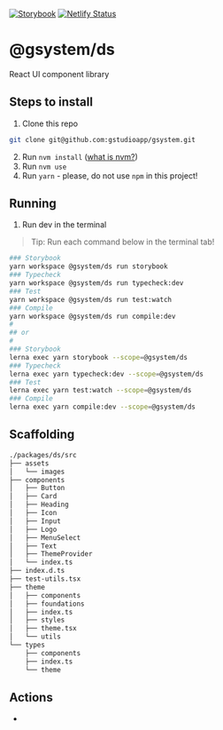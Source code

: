 [![Storybook](https://cdn.jsdelivr.net/gh/storybookjs/brand@master/badge/badge-storybook.svg)](https://objective-panini-639144.netlify.app)
[![Netlify Status](https://api.netlify.com/api/v1/badges/4f72c65f-47f7-4f73-8a1e-1ea9afdd17cc/deploy-status)](https://app.netlify.com/sites/objective-panini-639144/deploys)

# @gsystem/ds

React UI component library

## Steps to install

1. Clone this repo

```bash
git clone git@github.com:gstudioapp/gsystem.git
```

2. Run `nvm install` ([what is nvm?](https://github.com/nvm-sh/nvm))
3. Run `nvm use`
4. Run `yarn` - please, do not use `npm` in this project!

## Running

1. Run dev in the terminal

> Tip: Run each command below in the terminal tab!

```bash
### Storybook
yarn workspace @gsystem/ds run storybook
### Typecheck
yarn workspace @gsystem/ds run typecheck:dev
### Test
yarn workspace @gsystem/ds run test:watch
### Compile
yarn workspace @gsystem/ds run compile:dev
#
## or
#
### Storybook
lerna exec yarn storybook --scope=@gsystem/ds
### Typecheck
lerna exec yarn typecheck:dev --scope=@gsystem/ds
### Test
lerna exec yarn test:watch --scope=@gsystem/ds
### Compile
lerna exec yarn compile:dev --scope=@gsystem/ds
```

## Scaffolding

```bash
./packages/ds/src
├── assets
│   └── images
├── components
│   ├── Button
│   ├── Card
│   ├── Heading
│   ├── Icon
│   ├── Input
│   ├── Logo
│   ├── MenuSelect
│   ├── Text
│   ├── ThemeProvider
│   └── index.ts
├── index.d.ts
├── test-utils.tsx
├── theme
│   ├── components
│   ├── foundations
│   ├── index.ts
│   ├── styles
│   ├── theme.tsx
│   └── utils
└── types
    ├── components
    ├── index.ts
    └── theme
```

## Actions

-
